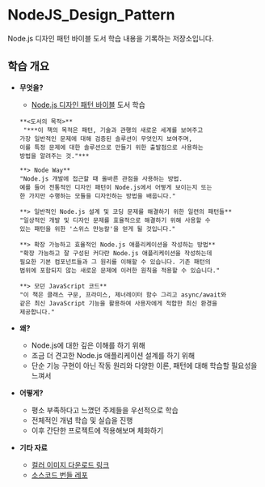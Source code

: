# NodeJS_Design_Pattern
Node.js 디자인 패턴 바이블 도서 학습 내용을 기록하는 저장소입니다.

## 학습 개요

- **무엇을?**
    - [Node.js 디자인 패턴 바이블](http://www.yes24.com/Product/Goods/101686866) 도서 학습

    ```
    **<도서의 목적>**
     "***이 책의 목적은 패턴, 기술과 관행의 새로운 세계를 보여주고
    가장 일반적인 문제에 대해 검증된 솔루션이 무엇인지 보여주며,
    이를 특정 문제에 대한 솔루션으로 만들기 위한 출발점으로 사용하는
    방법을 알려주는 것."***

    **> Node Way**
    "Node.js 개발에 접근할 때 올바른 관점을 사용하는 방법.
    예를 들어 전통적인 디자인 패턴이 Node.js에서 어떻게 보이는지 또는
    한 가지만 수행하는 모듈을 디자인하는 방법을 배웁니다."

    **> 일반적인 Node.js 설계 및 코딩 문제를 해결하기 위한 일련의 패턴들**
    "일상적인 개발 및 디자인 문제를 효율적으로 해결하기 위해 사용할 수
    있는 패턴을 위한 '스위스 만능칼'을 얻게 될 것입니다."

    **> 확장 가능하고 효율적인 Node.js 애플리케이션을 작성하는 방법**
    "확장 가능하고 잘 구성된 커다란 Node.js 애플리케이션을 작성하는데
    필요한 기본 컴포넌트들과 그 원리를 이해할 수 있습니다. 기존 패턴의
    범위에 포함되지 않는 새로운 문제에 이러한 원칙을 적용할 수 있습니다."

    **> 모던 JavaScript 코드**
    "이 책은 클래스 구문, 프라미스, 제너레이터 함수 그리고 async/await와
    같은 최신 JavaScript 기능을 활용하여 사용자에게 적합한 최신 환경을
    제공합니다."
    ```

- **왜?**
    - Node.js에 대한 깊은 이해를 하기 위해
    - 조금 더 견고한 Node.js 애플리케이션 설계를 하기 위해
    - 단순 기능 구현이 아닌 작동 원리와 다양한 이론, 패턴에 대해 학습할 필요성을 느껴서
- **어떻게?**
    - 평소 부족하다고 느꼈던 주제들을 우선적으로 학습
    - 전체적인 개념 학습 및 실습을 진행
    - 이후 간단한 프로젝트에 적용해보며 체화하기
- **기타 자료**
    - [컬러 이미지 다운로드 링크](https://static.packt-cdn.com/downloads/9781839214110_ColorImages.pdf)
    - [소스코드 번들 레포](https://github.com/PacktPublishing/Node.js-Design-Patterns-Third-Edition)